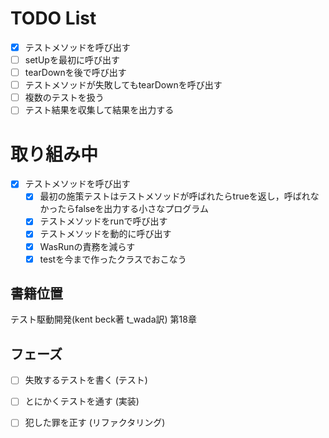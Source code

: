 # TODO List

- [x] テストメソッドを呼び出す
- [ ] setUpを最初に呼び出す
- [ ] tearDownを後で呼び出す
- [ ] テストメソッドが失敗してもtearDownを呼び出す
- [ ] 複数のテストを扱う
- [ ] テスト結果を収集して結果を出力する

# 取り組み中

- [x] テストメソッドを呼び出す
    - [x] 最初の施策テストはテストメソッドが呼ばれたらtrueを返し，呼ばれなかったらfalseを出力する小さなプログラム
    - [x] テストメソッドをrunで呼び出す
    - [x] テストメソッドを動的に呼び出す
    - [x] WasRunの責務を減らす
    - [x] testを今まで作ったクラスでおこなう

## 書籍位置

テスト駆動開発(kent beck著 t_wada訳) 第18章

## フェーズ

- [ ] 失敗するテストを書く (テスト)
- [ ] とにかくテストを通す (実装)
- [ ] 犯した罪を正す (リファクタリング)

